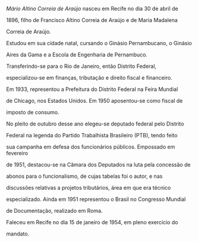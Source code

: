 

*Mário Altino Correia de Araújo* nasceu em Recife no dia 30 de abril de

1896, filho de Francisco Altino Correia de Araújo e de Maria Madalena

Correia de Araújo.



Estudou em sua cidade natal, cursando o Ginásio Pernambucano, o Ginásio

Aires da Gama e a Escola de Engenharia de Pernambuco.



Transferindo-se para o Rio de Janeiro, então Distrito Federal,

especializou-se em finanças, tributação e direito fiscal e financeiro.

Em 1933, representou a Prefeitura do Distrito Federal na Feira Mundial

de Chicago, nos Estados Unidos. Em 1950 aposentou-se como fiscal de

imposto de consumo.



No pleito de outubro desse ano elegeu-se deputado federal pelo Distrito

Federal na legenda do Partido Trabalhista Brasileiro (PTB), tendo feito

sua campanha em defesa dos funcionários públicos. Empossado em fevereiro

de 1951, destacou-se na Câmara dos Deputados na luta pela concessão de

abonos para o funcionalismo, de cujas tabelas foi o autor, e nas

discussões relativas a projetos tributários, área em que era técnico

especializado. Ainda em 1951 representou o Brasil no Congresso Mundial

de Documentação, realizado em Roma.



Faleceu em Recife no dia 15 de janeiro de 1954, em pleno exercício do

mandato.



